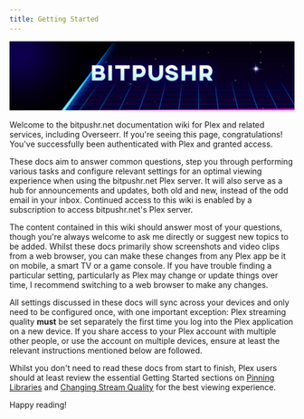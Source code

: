 ```yaml
---
title: Getting Started
---
```


![Logo](assets/images/bitpushr_1440.png)

Welcome to the bitpushr.net documentation wiki for Plex and related services, including Overseerr. If you're seeing this page, congratulations! You've successfully been authenticated with Plex and granted access.

These docs aim to answer common questions, step you through performing various tasks and configure relevant settings for an optimal viewing experience when using the bitpushr.net Plex server. It will also serve as a hub for announcements and updates, both old and new, instead of the odd email in your inbox. Continued access to this wiki is enabled by a subscription to access bitpushr.net's Plex server.

The content contained in this wiki should answer most of your questions, though you're always welcome to ask me directly or suggest new topics to be added. Whilst these docs primarily show screenshots and video clips from a web browser, you can make these changes from any Plex app be it on mobile, a smart TV or a game console. If you have trouble finding a particular setting, particularly as Plex may change or update things over time, I recommend switching to a web browser to make any changes.

All settings discussed in these docs will sync across your devices and only need to be configured once, with one important exception: Plex streaming quality **must** be set separately the first time you log into the Plex application on a new device. If you share access to your Plex account with multiple other people, or use the account on multiple devices, ensure at least the relevant instructions mentioned below are followed.

Whilst you don't need to read these docs from start to finish, Plex users should at least review the essential Getting Started sections on [Pinning Libraries](getting-started/pinning-libraries.md) and [Changing Stream Quality](getting-started/changing-stream-quality.md) for the best viewing experience.

Happy reading!
